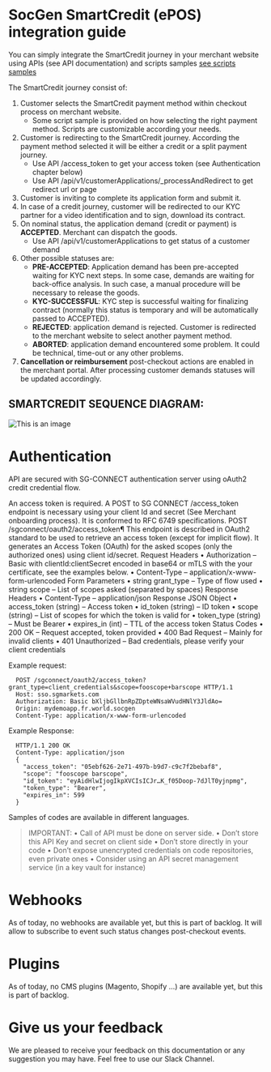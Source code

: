 # SocGen SmartCredit (ePOS) integration guide

You can simply integrate the SmartCredit journey in your merchant website using APIs (see API documentation) and scripts samples [see scripts samples](samples-launching-scripts/)

The SmartCredit journey consist of:

  1. Customer selects the SmartCredit payment method within checkout process on merchant website.
     - Some script sample is provided on how selecting the right payment method. Scripts are customizable according your needs.
  4. Customer is redirecting to the SmartCredit journey. According the payment method selected it will be either a credit or a split payment journey.
     - Use API /access_token to get your access token (see Authentication chapter below)
     - Use API /api/v1/customerApplications/_processAndRedirect to get redirect url or page
  5. Customer is inviting to complete its application form and submit it.
  6. In case of a credit journey, customer will be redirected to our KYC partner for a video identification and to sign, download its contract. 
  7. On nominal status, the application demand (credit or payment) is **ACCEPTED**. Merchant can dispatch the goods.
     - Use API /api/v1/customerApplications to get status of a customer demand
  8. Other possible statuses are:
     - **PRE-ACCEPTED**: Application demand has been pre-accepted waiting for KYC next steps. In some case, demands are waiting for back-office analysis. In such case, a manual procedure will be necessary to release the goods.
     - **KYC-SUCCESSFUL**: KYC step is successful waiting for finalizing contract (normally this status is temporary and will be automatically passed to ACCEPTED). 
     - **REJECTED**: application demand is rejected. Customer is redirected to the merchant website to select another payment method.
     - **ABORTED**: application demand encountered some problem. It could be technical, time-out or any other problems.
  9. **Cancellation or reimbursement** post-checkout actions are enabled in the merchant portal.  After processing customer demands statuses will be updated accordingly.

## SMARTCREDIT SEQUENCE DIAGRAM:

![This is an image](/documentation/EPOS%20flow%20technical%20lines.png)




 
# Authentication

API are secured with SG-CONNECT authentication server using oAuth2 credit credential flow. 
 
An access token is required. A POST to SG CONNECT /access_token endpoint is necessary using your client Id and secret (See Merchant onboarding process). It is conformed to RFC 6749 specifications.
  POST /sgconnect/oauth2/access_token¶
  This endpoint is described in OAuth2 standard to be used to retrieve an access token (except for implicit flow).
  It generates an Access Token (OAuth) for the asked scopes (only the authorized ones) using client id/secret.
  Request Headers
    •	Authorization – Basic with clientId:clientSecret encoded in base64 or mTLS with the your certificate, see the examples below.
    •	Content-Type – application/x-www-form-urlencoded
  Form Parameters
    •	string grant_type – Type of flow used
    •	string scope – List of scopes asked (separated by spaces)
  Response Headers
    •	Content-Type – application/json
  Response JSON Object
    •	access_token (string) – Access token
    •	id_token (string) – ID token
    •	scope (string) – List of scopes for which the token is valid for
    •	token_type (string) – Must be Bearer
    •	expires_in (int) – TTL of the access token
  Status Codes
    •	200 OK – Request accepted, token provided
    •	400 Bad Request – Mainly for invalid clients
    •	401 Unauthorized – Bad credentials, please verify your client credentials

Example request:
~~~
  POST /sgconnect/oauth2/access_token?grant_type=client_credentials&scope=fooscope+barscope HTTP/1.1
  Host: sso.sgmarkets.com
  Authorization: Basic bXljbGllbnRpZDpteWNsaWVudHNlY3JldAo=
  Origin: mydemoapp.fr.world.socgen
  Content-Type: application/x-www-form-urlencoded
~~~
Example Response:
~~~
  HTTP/1.1 200 OK
  Content-Type: application/json
  {
    "access_token": "05ebf626-2e71-497b-b9d7-c9c7f2bebaf8",
    "scope": "fooscope barscope",
    "id_token": "eyAidHlwIjogIkpXVCIsICJr…K_f05Doop-7dJlT0yjnpmg",
    "token_type": "Bearer",
    "expires_in": 599
  }
~~~
Samples of codes are available in different languages.
> IMPORTANT: 
•	Call of API must be done on server side. 
•	Don’t store this API Key and secret on client side
•	Don’t store directly in your code
•	Don’t expose unencrypted credentials on code repositories, even private ones
•	Consider using an API secret management service (in a key vault for instance)

# Webhooks
As of today, no webhooks are available yet, but this is part of backlog. It will allow to subscribe to event such status changes post-checkout events.

# Plugins
As of today, no CMS plugins (Magento, Shopify …) are available yet, but this is part of backlog. 

# Give us your feedback
We are pleased to receive your feedback on this documentation or any suggestion you may have. Feel free to use our Slack Channel.  

